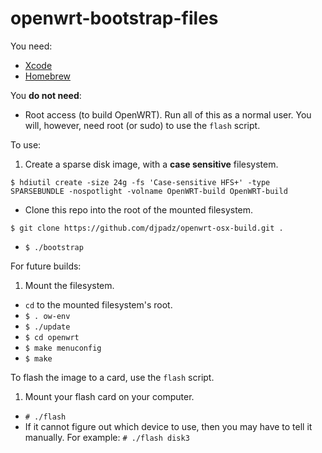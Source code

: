 openwrt-bootstrap-files
=======================

You need:

* [Xcode](https://itunes.apple.com/us/app/xcode/id497799835?mt=12)
* [Homebrew](http://brew.sh/)

You **do not need**:

* Root access (to build OpenWRT).  Run all of this as a normal user.  You will, however, need root (or sudo) to use the `flash` script.

To use:

1. Create a sparse disk image, with a **case sensitive** filesystem.
```
$ hdiutil create -size 24g -fs 'Case-sensitive HFS+' -type SPARSEBUNDLE -nospotlight -volname OpenWRT-build OpenWRT-build
```
* Clone this repo into the root of the mounted filesystem.
```
$ git clone https://github.com/djpadz/openwrt-osx-build.git .
```
* `$ ./bootstrap`

For future builds:

1. Mount the filesystem.
* `cd` to the mounted filesystem's root.
* `$ . ow-env`
* `$ ./update`
* `$ cd openwrt`
* `$ make menuconfig`
* `$ make`

To flash the image to a card, use the `flash` script.

1. Mount your flash card on your computer.
* `# ./flash`
* If it cannot figure out which device to use, then you may have to tell it manually.  For example: `# ./flash disk3`
